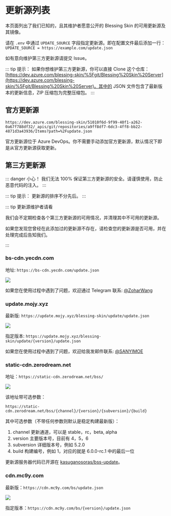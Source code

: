 # 更新源列表

本页面列出了我们已知的，且其维护者愿意公开的 Blessing Skin 的可用更新源及其镜像。

请在 `.env` 中通过 `UPDATE_SOURCE` 字段指定更新源。即在配置文件最后添加一行：`UPDATE_SOURCE = https://example.com/update.json`

如有意向维护第三方更新源请提交 Issue。

::: tip 提示：
如果你想维护第三方更新源，你可以直接 Clone 这个仓库：[https://dev.azure.com/blessing-skin/%5Fgit/Blessing%20Skin%20Server](https://dev.azure.com/blessing-skin/%5Fgit/Blessing%20Skin%20Server)。其中的 JSON 文件包含了最新版本的更新信息，ZIP 压缩包为完整压缩包。
:::

## 官方更新源

```
https://dev.azure.com/blessing-skin/51010f6d-9f99-40f1-a262-0a67f788df32/_apis/git/repositories/a9ff8df7-6dc3-4ff8-bb22-4871d3a43936/Items?path=%2Fupdate.json
```

官方更新源位于 Azure DevOps。你不需要手动添加官方更新源，默认情况下即是从官方更新源获取更新。

## 第三方更新源

::: danger 小心！
我们无法 100% 保证第三方更新源的安全。请谨慎使用，防止恶意代码的注入。
:::

::: tip 提示：
更新源的排序不分先后。
:::

::: tip 更新源维护者请看

我们会不定期检查各个第三方更新源的可用情况，并清理其中不可用的更新源。

如果您发现您曾经在此添加过的更新源不存在，请检查您的更新源是否可用，并在处理完成后告知我们。

:::

### bs-cdn.yecdn.com

地址: `https://bs-cdn.yecdn.com/update.json`

![](https://blessing-skin-manual.vercel.app/api/update?url=https://bs-cdn.yecdn.com/update.json)

如果您在使用过程中遇到了问题，欢迎通过 Telegram 联系: [@ZoharWang](https://t.me/ZoharWang)

### update.mojy.xyz

最新版: `https://update.mojy.xyz/blessing-skin/update/update.json`

![](https://blessing-skin-manual.vercel.app/api/update?url=https://update.mojy.xyz/blessing-skin/update/update.json)

指定版本: `https://update.mojy.xyz/blessing-skin/update/{version}/update.json`

如果您在使用过程中遇到了问题，欢迎给我发邮件联系: [@SANYIMOE](mailto:abcd2890000456@126.com)

### static-cdn.zerodream.net

地址：`https://static-cdn.zerodream.net/bss/`

![](https://blessing-skin-manual.vercel.app/api/update?url=https://static-cdn.zerodream.net/bss/)

该地址带可选参数：

```
https://static-cdn.zerodream.net/bss/{channel}/{version}/{subversion}/{build}
```

其中可选参数（不带任何参数则默认是稳定构建最新版）：

1. channel 更新通道，可以是 stable，rc，beta, alpha
2. version 主要版本号，目前有 4，5，6
3. subversion 详细版本号，例如 5.2.0
4. build 构建编号，例如 1，对应的就是 6.0.0-rc.1 中的最后一位

更新源服务器代码已开源在 [kasuganosoras/bss-update](https://github.com/kasuganosoras/bss-update)。

### cdn.mc9y.com

最新版：`https://cdn.mc9y.com/bs/update.json`

![](https://blessing-skin-manual.vercel.app/api/update?url=https://cdn.mc9y.com/bs/update.json)

指定版本：`https://cdn.mc9y.com/bs/{version}/update.json`
